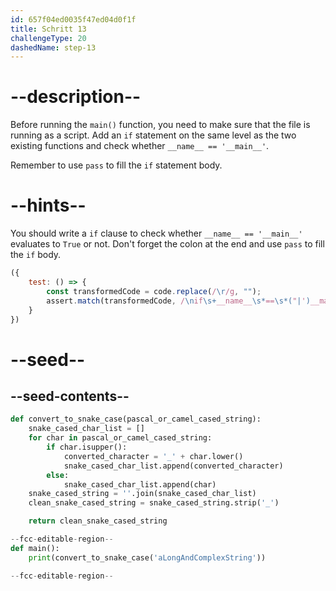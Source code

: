 ```yaml
---
id: 657f04ed0035f47ed04d0f1f
title: Schritt 13
challengeType: 20
dashedName: step-13
---
```


# --description--

Before running the `main()` function, you need to make sure that the file is running as a script. Add an `if` statement on the same level as the two existing functions and check whether `__name__ == '__main__'`.

Remember to use `pass` to fill the `if` statement body.

# --hints--

You should write a `if` clause to check whether `__name__ == '__main__'` evaluates to `True` or not. Don't forget the colon at the end and use `pass` to fill the `if` body.

```js
({
    test: () => {
        const transformedCode = code.replace(/\r/g, "");
        assert.match(transformedCode, /\nif\s+__name__\s*==\s*("|')__main__\1\s*:/);
    }
})
```

# --seed--

## --seed-contents--

```py
def convert_to_snake_case(pascal_or_camel_cased_string):
    snake_cased_char_list = []
    for char in pascal_or_camel_cased_string:
        if char.isupper():
            converted_character = '_' + char.lower()
            snake_cased_char_list.append(converted_character)
        else:
            snake_cased_char_list.append(char)
    snake_cased_string = ''.join(snake_cased_char_list)
    clean_snake_cased_string = snake_cased_string.strip('_')

    return clean_snake_cased_string

--fcc-editable-region--
def main():
    print(convert_to_snake_case('aLongAndComplexString'))

--fcc-editable-region--
```
